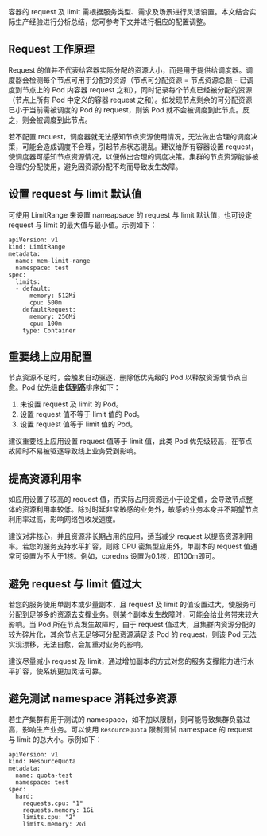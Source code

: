 容器的 request 及 limit 需根据服务类型、需求及场景进行灵活设置。本文结合实际生产经验进行分析总结，您可参考下文并进行相应的配置调整。



## Request 工作原理
Request 的值并不代表给容器实际分配的资源大小，而是用于提供给调度器。调度器会检测每个节点可用于分配的资源（节点可分配资源 = 节点资源总额 - 已调度到节点上的 Pod 内容器 request 之和），同时记录每个节点已经被分配的资源（节点上所有 Pod 中定义的容器 request 之和）。如发现节点剩余的可分配资源已小于当前需被调度的 Pod 的 request，则该 Pod 就不会被调度到此节点。反之，则会被调度到此节点。

若不配置 request，调度器就无法感知节点资源使用情况，无法做出合理的调度决策，可能会造成调度不合理，引起节点状态混乱。建议给所有容器设置 request，使调度器可感知节点资源情况，以便做出合理的调度决策。集群的节点资源能够被合理的分配使用，避免因资源分配不均而导致发生故障。




## 设置 request 与 limit 默认值
可使用 LimitRange 来设置 nameapsace 的 request 与 limit 默认值，也可设定 request 与 limit 的最大值与最小值。示例如下：
```
apiVersion: v1
kind: LimitRange
metadata:
  name: mem-limit-range
  namespace: test
spec:
  limits:
  - default:
      memory: 512Mi
      cpu: 500m
    defaultRequest:
      memory: 256Mi
      cpu: 100m
    type: Container
```


## 重要线上应用配置
节点资源不足时，会触发自动驱逐，删除低优先级的 Pod 以释放资源使节点自愈。Pod 优先级**由低到高**排序如下：
1. 未设置 request 及 limit 的 Pod。
2. 设置 request 值不等于 limit 值的 Pod。
3. 设置 request 值等于 limit 值的 Pod。

建议重要线上应用设置 request 值等于 limit 值，此类 Pod 优先级较高，在节点故障时不易被驱逐导致线上业务受到影响。



## 提高资源利用率
如应用设置了较高的 request 值，而实际占用资源远小于设定值，会导致节点整体的资源利用率较低。除对时延非常敏感的业务外，敏感的业务本身并不期望节点利用率过高，影响网络包收发速度。

建议对非核心，并且资源非长期占用的应用，适当减少 request 以提高资源利用率。若您的服务支持水平扩容，则除 CPU 密集型应用外，单副本的 request 值通常可设置为不大于1核。例如，coredns 设置为0.1核，即100m即可。


## 避免 request 与 limit 值过大
若您的服务使用单副本或少量副本，且 request 及 limit 的值设置过大，使服务可分配到足够多的资源去支撑业务。则某个副本发生故障时，可能会给业务带来较大影响。当 Pod 所在节点发生故障时，由于 request 值过大，且集群内资源分配的较为碎片化，其余节点无足够可分配资源满足该 Pod 的 request，则该 Pod 无法实现漂移，无法自愈，会加重对业务的影响。 

建议尽量减小 request 及 limit，通过增加副本的方式对您的服务支撑能力进行水平扩容，使系统更加灵活可靠。



## 避免测试 namespace 消耗过多资源


若生产集群有用于测试的 namespace，如不加以限制，则可能导致集群负载过高，影响生产业务。可以使用 `ResourceQuota` 限制测试 namespace 的 request 与 limit 的总大小。示例如下：
```
apiVersion: v1
kind: ResourceQuota
metadata:
  name: quota-test
  namespace: test
spec:
  hard:
    requests.cpu: "1"
    requests.memory: 1Gi
    limits.cpu: "2"
    limits.memory: 2Gi
```
